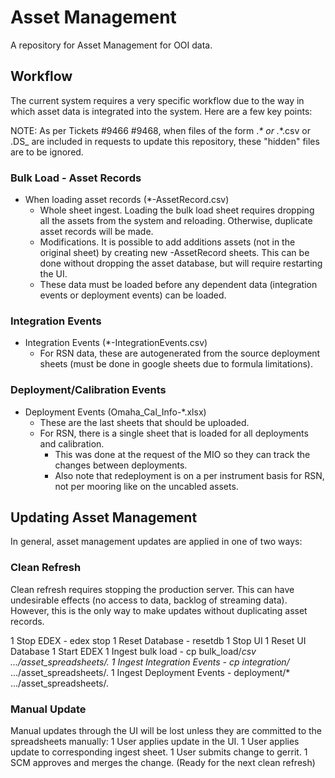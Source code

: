# Asset Management

A repository for Asset Management for OOI data.

## Workflow

The current system requires a very specific workflow due to the way in which asset data is integrated into the system. Here are a few key points:

NOTE:  As per Tickets #9466 #9468, when files of the form 
    ._* 	or 
    ._*.csv   or
    .DS_
are included in requests to update this repository, these "hidden" files are to be ignored. 


### Bulk Load - Asset Records

* When loading asset records (*-AssetRecord.csv)
  * Whole sheet ingest. Loading the bulk load sheet requires dropping all the assets from the system and reloading. Otherwise, duplicate asset records will be made.
  * Modifications. It is possible to add additions assets (not in the original sheet) by creating new -AssetRecord sheets. This can be done without dropping the asset database, but will require restarting the UI.
  * These data must be loaded before any dependent data (integration events or deployment events) can be loaded.

### Integration Events

* Integration Events (*-IntegrationEvents.csv)
  * For RSN data, these are autogenerated from the source deployment sheets (must be done in google sheets due to formula limitations).

### Deployment/Calibration Events

* Deployment Events (Omaha_Cal_Info-*.xlsx)
  * These are the last sheets that should be uploaded.
  * For RSN, there is a single sheet that is loaded for all deployments and calibration. 
    * This was done at the request of the MIO so they can track the changes between deployments.
    * Also note that redeployment is on a per instrument basis for RSN, not per mooring like on the uncabled assets.

## Updating Asset Management

In general, asset management updates are applied in one of two ways:

### Clean Refresh

Clean refresh requires stopping the production server. This can have undesirable effects (no access to data, backlog of streaming data). However, this is the only way to make updates without duplicating asset records. 

1 Stop EDEX - edex stop
1 Reset Database - resetdb
1 Stop UI
1 Reset UI Database
1 Start EDEX
1 Ingest bulk load - cp bulk_load/*csv .../asset_spreadsheets/.
1 Ingest Integration Events - cp integration/* .../asset_spreadsheets/.
1 Ingest Deployment Events - deployment/* .../asset_spreadsheets/.

### Manual Update

Manual updates through the UI will be lost unless they are committed to the spreadsheets manually:
1 User applies update in the UI.
1 User applies update to corresponding ingest sheet.
1 User submits change to gerrit.
1 SCM approves and merges the change. (Ready for the next clean refresh)

